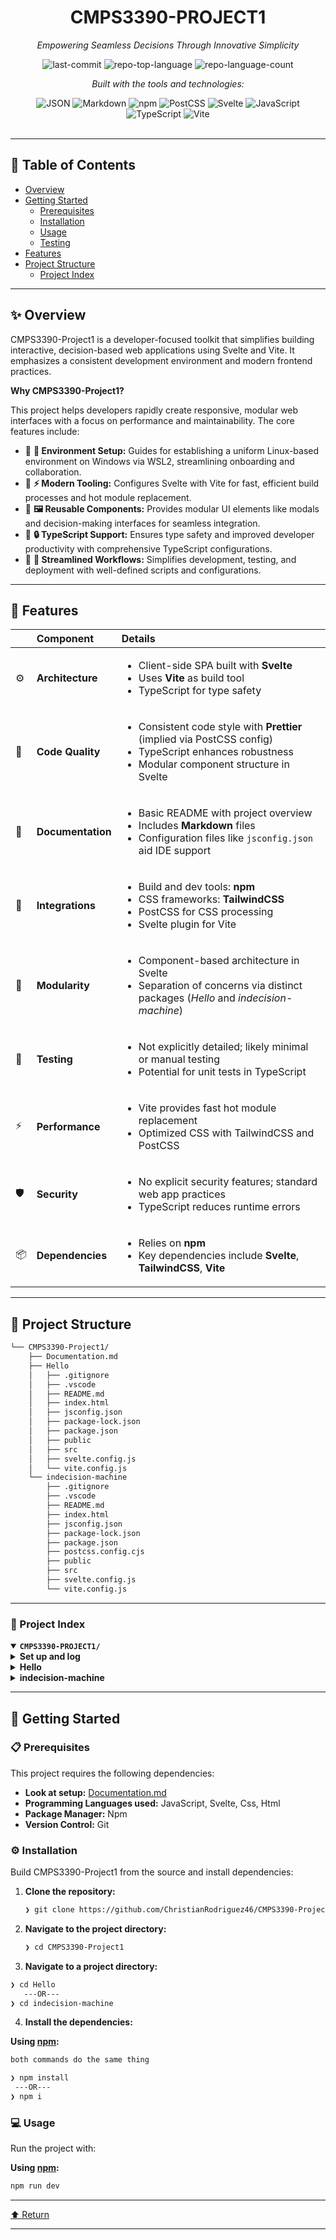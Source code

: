 <div id="top">

<!-- HEADER STYLE: CLASSIC -->
<div align="center">


# CMPS3390-PROJECT1

<em>Empowering Seamless Decisions Through Innovative Simplicity</em>

<!-- BADGES -->
<img src="https://img.shields.io/github/last-commit/ChristianRodriguez46/CMPS3390-Project1?style=flat&logo=git&logoColor=white&color=0080ff" alt="last-commit">
<img src="https://img.shields.io/github/languages/top/ChristianRodriguez46/CMPS3390-Project1?style=flat&color=0080ff" alt="repo-top-language">
<img src="https://img.shields.io/github/languages/count/ChristianRodriguez46/CMPS3390-Project1?style=flat&color=0080ff" alt="repo-language-count">

<em>Built with the tools and technologies:</em>

<img src="https://img.shields.io/badge/JSON-000000.svg?style=flat&logo=JSON&logoColor=white" alt="JSON">
<img src="https://img.shields.io/badge/Markdown-000000.svg?style=flat&logo=Markdown&logoColor=white" alt="Markdown">
<img src="https://img.shields.io/badge/npm-CB3837.svg?style=flat&logo=npm&logoColor=white" alt="npm">
<img src="https://img.shields.io/badge/PostCSS-DD3A0A.svg?style=flat&logo=PostCSS&logoColor=white" alt="PostCSS">
<img src="https://img.shields.io/badge/Svelte-FF3E00.svg?style=flat&logo=Svelte&logoColor=white" alt="Svelte">
<img src="https://img.shields.io/badge/JavaScript-F7DF1E.svg?style=flat&logo=JavaScript&logoColor=black" alt="JavaScript">
<img src="https://img.shields.io/badge/TypeScript-3178C6.svg?style=flat&logo=TypeScript&logoColor=white" alt="TypeScript">
<img src="https://img.shields.io/badge/Vite-646CFF.svg?style=flat&logo=Vite&logoColor=white" alt="Vite">

</div>
<br>

---

## 📄 Table of Contents

- [Overview](#-overview)
- [Getting Started](#-getting-started)
    - [Prerequisites](#-prerequisites)
    - [Installation](#-installation)
    - [Usage](#-usage)
    - [Testing](#-testing)
- [Features](#-features)
- [Project Structure](#-project-structure)
    - [Project Index](#-project-index)

---

## ✨ Overview

CMPS3390-Project1 is a developer-focused toolkit that simplifies building interactive, decision-based web applications using Svelte and Vite. It emphasizes a consistent development environment and modern frontend practices.

**Why CMPS3390-Project1?**

This project helps developers rapidly create responsive, modular web interfaces with a focus on performance and maintainability. The core features include:

- 🧩 **🔧 Environment Setup:** Guides for establishing a uniform Linux-based environment on Windows via WSL2, streamlining onboarding and collaboration.
- 🚀 **⚡ Modern Tooling:** Configures Svelte with Vite for fast, efficient build processes and hot module replacement.
- 🎨 **🖼️ Reusable Components:** Provides modular UI elements like modals and decision-making interfaces for seamless integration.
- 📝 **🔒 TypeScript Support:** Ensures type safety and improved developer productivity with comprehensive TypeScript configurations.
- 🔄 **🔧 Streamlined Workflows:** Simplifies development, testing, and deployment with well-defined scripts and configurations.

---

## 📌 Features

|      | Component            | Details                                                                                     |
| :--- | :------------------- | :------------------------------------------------------------------------------------------ |
| ⚙️  | **Architecture**     | <ul><li>Client-side SPA built with <strong>Svelte</strong></li><li>Uses <strong>Vite</strong> as build tool</li><li>TypeScript for type safety</li></ul> |
| 🔩 | **Code Quality**     | <ul><li>Consistent code style with <strong>Prettier</strong> (implied via PostCSS config)</li><li>TypeScript enhances robustness</li><li>Modular component structure in Svelte</li></ul> |
| 📄 | **Documentation**    | <ul><li>Basic README with project overview</li><li>Includes <strong>Markdown</strong> files</li><li>Configuration files like <code>jsconfig.json</code> aid IDE support</li></ul> |
| 🔌 | **Integrations**      | <ul><li>Build and dev tools: <strong>npm</strong></li><li>CSS frameworks: <strong>TailwindCSS</strong></li><li>PostCSS for CSS processing</li><li>Svelte plugin for Vite</li></ul> |
| 🧩 | **Modularity**        | <ul><li>Component-based architecture in Svelte</li><li>Separation of concerns via distinct packages (<em>Hello</em> and <em>indecision-machine</em>)</li></ul> |
| 🧪 | **Testing**           | <ul><li>Not explicitly detailed; likely minimal or manual testing</li><li>Potential for unit tests in TypeScript</li></ul> |
| ⚡️  | **Performance**       | <ul><li>Vite provides fast hot module replacement</li><li>Optimized CSS with TailwindCSS and PostCSS</li></ul> |
| 🛡️ | **Security**          | <ul><li>No explicit security features; standard web app practices</li><li>TypeScript reduces runtime errors</li></ul> |
| 📦 | **Dependencies**      | <ul><li>Relies on <strong>npm</strong></li><li>Key dependencies include <strong>Svelte</strong>, <strong>TailwindCSS</strong>, <strong>Vite</strong></li></ul> |

---

## 📁 Project Structure

```sh
└── CMPS3390-Project1/
    ├── Documentation.md
    ├── Hello
    │   ├── .gitignore
    │   ├── .vscode
    │   ├── README.md
    │   ├── index.html
    │   ├── jsconfig.json
    │   ├── package-lock.json
    │   ├── package.json
    │   ├── public
    │   ├── src
    │   ├── svelte.config.js
    │   └── vite.config.js
    └── indecision-machine
        ├── .gitignore
        ├── .vscode
        ├── README.md
        ├── index.html
        ├── jsconfig.json
        ├── package-lock.json
        ├── package.json
        ├── postcss.config.cjs
        ├── public
        ├── src
        ├── svelte.config.js
        └── vite.config.js
```

---

### 📑 Project Index

<details open>
	<summary><b><code>CMPS3390-PROJECT1/</code></b></summary>
	<!-- __root__ Submodule -->
	<details>
		<summary><b>Set up and log</b></summary>
		<blockquote>
			<div class='directory-path' style='padding: 8px 0; color: #666;'>
			<table style='width: 100%; border-collapse: collapse;'>
			<thead>
				<tr style='background-color: #f8f9fa;'>
					<th style='width: 30%; text-align: left; padding: 8px;'>File Name</th>
					<th style='text-align: left; padding: 8px;'>Summary</th>
				</tr>
			</thead>
				<tr style='border-bottom: 1px solid #eee;'>
					<td style='padding: 8px;'><b><a href='https://github.com/ChristianRodriguez46/CMPS3390-Project1/blob/main/Documentation.md'>Documentation.md</a></b></td>
					<td style='padding: 8px;'>- The code file in question serves as a foundational component within the overall architecture, primarily responsible for facilitating environment setup and ensuring consistent prerequisites for development<br>- It provides essential guidance and configuration details that enable developers to establish a compatible Linux-based environment on Windows via WSL2, which is crucial for maintaining uniformity across the development workflow<br>- By defining the target environment and necessary tooling, this file helps streamline onboarding and supports the seamless integration of various tools like Node.js, thereby underpinning the stability and reliability of the entire codebase.</td>
				</tr>
			</table>
		</blockquote>
	</details>
	<!-- Hello Submodule -->
	<details>
		<summary><b>Hello</b></summary>
		<blockquote>
			<div class='directory-path' style='padding: 8px 0; color: #666;'>
				<code><b>⦿ Hello</b></code>
			<table style='width: 100%; border-collapse: collapse;'>
			<thead>
				<tr style='background-color: #f8f9fa;'>
					<th style='width: 30%; text-align: left; padding: 8px;'>File Name</th>
					<th style='text-align: left; padding: 8px;'>Summary</th>
				</tr>
			</thead>
				<tr style='border-bottom: 1px solid #eee;'>
					<td style='padding: 8px;'><b><a href='https://github.com/ChristianRodriguez46/CMPS3390-Project1/blob/main/Hello/svelte.config.js'>svelte.config.js</a></b></td>
					<td style='padding: 8px;'>- Configure Sveltes build process to utilize Vites preprocessing capabilities, enabling seamless integration of modern development features<br>- This setup ensures efficient compilation and preprocessing of Svelte components, supporting a smooth development experience within the overall project architecture<br>- It plays a crucial role in optimizing the build pipeline for faster development and deployment cycles.</td>
				</tr>
				<tr style='border-bottom: 1px solid #eee;'>
					<td style='padding: 8px;'><b><a href='https://github.com/ChristianRodriguez46/CMPS3390-Project1/blob/main/Hello/vite.config.js'>vite.config.js</a></b></td>
					<td style='padding: 8px;'>- Configures the development environment for the project by integrating Vite with Svelte<br>- It streamlines the build process, enabling efficient development and hot module replacement, which enhances the overall architectures responsiveness and modularity<br>- This setup ensures a smooth development experience tailored for a Svelte-based application within the larger project ecosystem.</td>
				</tr>
				<tr style='border-bottom: 1px solid #eee;'>
					<td style='padding: 8px;'><b><a href='https://github.com/ChristianRodriguez46/CMPS3390-Project1/blob/main/Hello/package.json'>package.json</a></b></td>
					<td style='padding: 8px;'>- Defines the project configuration and dependencies for a Svelte-based web application using Vite<br>- It manages development scripts for building, previewing, and running the app locally, ensuring a streamlined development workflow<br>- This setup facilitates rapid development and deployment of a modern, modular frontend interface within the overall architecture.</td>
				</tr>
				<tr style='border-bottom: 1px solid #eee;'>
					<td style='padding: 8px;'><b><a href='https://github.com/ChristianRodriguez46/CMPS3390-Project1/blob/main/Hello/jsconfig.json'>jsconfig.json</a></b></td>
					<td style='padding: 8px;'>- Defines TypeScript configuration for the project, ensuring seamless integration of JavaScript, Svelte, and JSON modules<br>- Facilitates accurate type checking, source mapping, and module resolution aligned with modern JavaScript standards<br>- Supports robust development and debugging workflows within the overall architecture, enhancing code quality and maintainability across the codebase.</td>
				</tr>
				<tr style='border-bottom: 1px solid #eee;'>
					<td style='padding: 8px;'><b><a href='https://github.com/ChristianRodriguez46/CMPS3390-Project1/blob/main/Hello/index.html'>index.html</a></b></td>
					<td style='padding: 8px;'>- Sets up the main entry point for the web application by defining the HTML structure and linking the primary JavaScript module<br>- It establishes the foundational layout and ensures the application loads correctly within the overall project architecture, serving as the initial interface that integrates the front-end components and scripts for user interaction.</td>
				</tr>
				<tr style='border-bottom: 1px solid #eee;'>
					<td style='padding: 8px;'><b><a href='https://github.com/ChristianRodriguez46/CMPS3390-Project1/blob/main/Hello/README.md'>README.md</a></b></td>
					<td style='padding: 8px;'>- Provides a foundational setup for developing Svelte applications with Vite, emphasizing ease of use, developer experience, and extensibility<br>- It facilitates rapid prototyping and local development, serving as a lightweight alternative to SvelteKit<br>- The structure supports future migration to more advanced frameworks while maintaining core functionalities like HMR and TypeScript integration.</td>
				</tr>
			</table>
			<!-- src Submodule -->
			<details>
				<summary><b>src</b></summary>
				<blockquote>
					<div class='directory-path' style='padding: 8px 0; color: #666;'>
						<code><b>⦿ Hello.src</b></code>
					<table style='width: 100%; border-collapse: collapse;'>
					<thead>
						<tr style='background-color: #f8f9fa;'>
							<th style='width: 30%; text-align: left; padding: 8px;'>File Name</th>
							<th style='text-align: left; padding: 8px;'>Summary</th>
						</tr>
					</thead>
						<tr style='border-bottom: 1px solid #eee;'>
							<td style='padding: 8px;'><b><a href='https://github.com/ChristianRodriguez46/CMPS3390-Project1/blob/main/Hello/src/main.js'>main.js</a></b></td>
							<td style='padding: 8px;'>- Initialize and mount the main Svelte application within the project architecture, establishing the primary user interface by rendering the App component into the designated DOM element<br>- This setup serves as the entry point for the frontend, orchestrating the connection between the core application logic and the webpage, thereby enabling user interactions and dynamic content display.</td>
						</tr>
						<tr style='border-bottom: 1px solid #eee;'>
							<td style='padding: 8px;'><b><a href='https://github.com/ChristianRodriguez46/CMPS3390-Project1/blob/main/Hello/src/App.svelte'>App.svelte</a></b></td>
							<td style='padding: 8px;'>- Facilitates user interaction by providing a button that triggers the display of a modal dialog<br>- It integrates the modal component into the main application, enabling seamless opening and closing of overlay content<br>- This setup supports a dynamic, interactive user interface within the overall architecture, enhancing user engagement and modularity of dialog management.</td>
						</tr>
						<tr style='border-bottom: 1px solid #eee;'>
							<td style='padding: 8px;'><b><a href='https://github.com/ChristianRodriguez46/CMPS3390-Project1/blob/main/Hello/src/vite-env.d.ts'>vite-env.d.ts</a></b></td>
							<td style='padding: 8px;'>- Defines TypeScript type declarations for Svelte and Vite, ensuring proper type checking and integration within the development environment<br>- Supports seamless development by enabling accurate autocompletion and error detection, thereby enhancing overall project stability and developer productivity in the context of a Svelte and Vite-based web application.</td>
						</tr>
					</table>
					<!-- lib Submodule -->
					<details>
						<summary><b>lib</b></summary>
						<blockquote>
							<div class='directory-path' style='padding: 8px 0; color: #666;'>
								<code><b>⦿ Hello.src.lib</b></code>
							<table style='width: 100%; border-collapse: collapse;'>
							<thead>
								<tr style='background-color: #f8f9fa;'>
									<th style='width: 30%; text-align: left; padding: 8px;'>File Name</th>
									<th style='text-align: left; padding: 8px;'>Summary</th>
								</tr>
							</thead>
								<tr style='border-bottom: 1px solid #eee;'>
									<td style='padding: 8px;'><b><a href='https://github.com/ChristianRodriguez46/CMPS3390-Project1/blob/main/Hello/src/lib/Modal.svelte'>Modal.svelte</a></b></td>
									<td style='padding: 8px;'>- Provides a reusable modal dialog component for user interactions such as alerts and confirmations within the application<br>- Facilitates displaying, closing, and handling user clicks outside the modal content, ensuring a seamless and accessible user experience<br>- Integrates smoothly into the overall architecture by enabling consistent modal behavior across different parts of the project.</td>
								</tr>
							</table>
						</blockquote>
					</details>
				</blockquote>
			</details>
		</blockquote>
	</details>
	<!-- indecision-machine Submodule -->
	<details>
		<summary><b>indecision-machine</b></summary>
		<blockquote>
			<div class='directory-path' style='padding: 8px 0; color: #666;'>
				<code><b>⦿ indecision-machine</b></code>
			<table style='width: 100%; border-collapse: collapse;'>
			<thead>
				<tr style='background-color: #f8f9fa;'>
					<th style='width: 30%; text-align: left; padding: 8px;'>File Name</th>
					<th style='text-align: left; padding: 8px;'>Summary</th>
				</tr>
			</thead>
				<tr style='border-bottom: 1px solid #eee;'>
					<td style='padding: 8px;'><b><a href='https://github.com/ChristianRodriguez46/CMPS3390-Project1/blob/main/indecision-machine/svelte.config.js'>svelte.config.js</a></b></td>
					<td style='padding: 8px;'>- Defines the Svelte configuration for the project, integrating Vite preprocessing to streamline the build process<br>- It ensures that Svelte components are correctly preprocessed during development and production, facilitating efficient compilation and enhancing overall project performance within the architecture.</td>
				</tr>
				<tr style='border-bottom: 1px solid #eee;'>
					<td style='padding: 8px;'><b><a href='https://github.com/ChristianRodriguez46/CMPS3390-Project1/blob/main/indecision-machine/postcss.config.cjs'>postcss.config.cjs</a></b></td>
					<td style='padding: 8px;'>- Configures PostCSS to integrate Tailwind CSS, enabling utility-first styling and the use of the @apply directive within the project<br>- Serves as a foundational styling setup that supports consistent, maintainable, and scalable CSS architecture across the entire codebase<br>- Facilitates seamless styling workflows aligned with Tailwinds framework, contributing to a cohesive user interface design.</td>
				</tr>
				<tr style='border-bottom: 1px solid #eee;'>
					<td style='padding: 8px;'><b><a href='https://github.com/ChristianRodriguez46/CMPS3390-Project1/blob/main/indecision-machine/vite.config.js'>vite.config.js</a></b></td>
					<td style='padding: 8px;'>- Configures the development environment for the project by integrating Svelte and TailwindCSS with Vite<br>- It streamlines the build process, enabling efficient development and styling workflows within the overall architecture<br>- This setup ensures a smooth, modern frontend experience aligned with the projects goal of delivering a responsive, user-friendly application.</td>
				</tr>
				<tr style='border-bottom: 1px solid #eee;'>
					<td style='padding: 8px;'><b><a href='https://github.com/ChristianRodriguez46/CMPS3390-Project1/blob/main/indecision-machine/package.json'>package.json</a></b></td>
					<td style='padding: 8px;'>- Defines the project configuration and dependencies for the indecision-machine application, establishing the build, development, and preview workflows<br>- It ensures the integration of Svelte and Tailwind CSS, facilitating a streamlined development environment for a web-based decision-making tool within a modular architecture.</td>
				</tr>
				<tr style='border-bottom: 1px solid #eee;'>
					<td style='padding: 8px;'><b><a href='https://github.com/ChristianRodriguez46/CMPS3390-Project1/blob/main/indecision-machine/jsconfig.json'>jsconfig.json</a></b></td>
					<td style='padding: 8px;'>- Defines TypeScript configuration for the project, ensuring seamless integration of JavaScript, Svelte, and JSON modules<br>- Facilitates accurate type checking, source mapping, and module resolution aligned with modern JavaScript standards<br>- Supports robust development and debugging workflows within the overall architecture, enhancing code quality and maintainability across the codebase.</td>
				</tr>
				<tr style='border-bottom: 1px solid #eee;'>
					<td style='padding: 8px;'><b><a href='https://github.com/ChristianRodriguez46/CMPS3390-Project1/blob/main/indecision-machine/index.html'>index.html</a></b></td>
					<td style='padding: 8px;'>- Sets up the main entry point for the Indecision Machine web application, establishing the HTML structure and linking essential resources<br>- It initializes the user interface by loading the primary JavaScript module, enabling interactive decision-making features within the app<br>- This file serves as the foundation for rendering and launching the applications core functionality.</td>
				</tr>
				<tr style='border-bottom: 1px solid #eee;'>
					<td style='padding: 8px;'><b><a href='https://github.com/ChristianRodriguez46/CMPS3390-Project1/blob/main/indecision-machine/README.md'>README.md</a></b></td>
					<td style='padding: 8px;'>- Provides a foundational setup for developing Svelte applications with Vite, focusing on streamlined development experience, efficient hot module replacement, and TypeScript integration<br>- Serves as a lightweight template for building and customizing Svelte projects, with easy migration paths to SvelteKit if extended capabilities are needed<br>- Facilitates rapid onboarding and consistent project structure within the architecture.</td>
				</tr>
			</table>
			<!-- src Submodule -->
			<details>
				<summary><b>src</b></summary>
				<blockquote>
					<div class='directory-path' style='padding: 8px 0; color: #666;'>
						<code><b>⦿ indecision-machine.src</b></code>
					<table style='width: 100%; border-collapse: collapse;'>
					<thead>
						<tr style='background-color: #f8f9fa;'>
							<th style='width: 30%; text-align: left; padding: 8px;'>File Name</th>
							<th style='text-align: left; padding: 8px;'>Summary</th>
						</tr>
					</thead>
						<tr style='border-bottom: 1px solid #eee;'>
							<td style='padding: 8px;'><b><a href='https://github.com/ChristianRodriguez46/CMPS3390-Project1/blob/main/indecision-machine/src/main.js'>main.js</a></b></td>
							<td style='padding: 8px;'>- Initialize and mount the main Svelte application within the project architecture, establishing the primary user interface entry point<br>- It connects the core App component to the DOM, enabling the rendering of the applications visual elements and facilitating user interaction as part of the overall system.</td>
						</tr>
						<tr style='border-bottom: 1px solid #eee;'>
							<td style='padding: 8px;'><b><a href='https://github.com/ChristianRodriguez46/CMPS3390-Project1/blob/main/indecision-machine/src/App.svelte'>App.svelte</a></b></td>
							<td style='padding: 8px;'>- Implements an interactive decision-making interface that allows users to add, remove, and select options with adjustable weights<br>- Facilitates randomized choice selection based on weighted preferences, providing a seamless user experience for managing choices and generating decisions within the overall application architecture<br>- Enhances user engagement through dynamic list management and probabilistic outcomes.</td>
						</tr>
						<tr style='border-bottom: 1px solid #eee;'>
							<td style='padding: 8px;'><b><a href='https://github.com/ChristianRodriguez46/CMPS3390-Project1/blob/main/indecision-machine/src/vite-env.d.ts'>vite-env.d.ts</a></b></td>
							<td style='padding: 8px;'>- Defines TypeScript type declarations for Svelte and Vite environments, ensuring seamless integration and type safety across the development setup<br>- Supports consistent development experience by enabling proper type recognition within the project, which is essential for maintaining robust, scalable architecture in the overall codebase.</td>
						</tr>
					</table>
					<!-- components Submodule -->
					<details>
						<summary><b>components</b></summary>
						<blockquote>
							<div class='directory-path' style='padding: 8px 0; color: #666;'>
								<code><b>⦿ indecision-machine.src.components</b></code>
							<table style='width: 100%; border-collapse: collapse;'>
							<thead>
								<tr style='background-color: #f8f9fa;'>
									<th style='width: 30%; text-align: left; padding: 8px;'>File Name</th>
									<th style='text-align: left; padding: 8px;'>Summary</th>
								</tr>
							</thead>
								<tr style='border-bottom: 1px solid #eee;'>
									<td style='padding: 8px;'><b><a href='https://github.com/ChristianRodriguez46/CMPS3390-Project1/blob/main/indecision-machine/src/components/inputs.svelte'>inputs.svelte</a></b></td>
									<td style='padding: 8px;'>- Facilitates user input for selecting options and assigning weights within the decision-making interface<br>- Enables adding and removing choices dynamically, supporting interactive adjustments to the list of options<br>- Integrates seamlessly into the overall architecture by providing a user-friendly component for capturing decision parameters, contributing to the machines ability to process and evaluate weighted options effectively.</td>
								</tr>
								<tr style='border-bottom: 1px solid #eee;'>
									<td style='padding: 8px;'><b><a href='https://github.com/ChristianRodriguez46/CMPS3390-Project1/blob/main/indecision-machine/src/components/randomizer.svelte'>randomizer.svelte</a></b></td>
									<td style='padding: 8px;'>- Provides an interactive button component that enables users to trigger decision-making actions within the application<br>- It visually indicates when the system is processing or thinking, enhancing user engagement and clarity<br>- As part of the overall architecture, it facilitates user-driven randomness and choice selection, supporting the application's goal of delivering dynamic, decision-based interactions.</td>
								</tr>
							</table>
						</blockquote>
					</details>
				</blockquote>
			</details>
		</blockquote>
	</details>
</details>

---

## 🚀 Getting Started

### 📋 Prerequisites

This project requires the following dependencies:
- **Look at setup:** <a href='https://github.com/ChristianRodriguez46/CMPS3390-Project1/blob/main/Documentation.md'>Documentation.md</a>
- **Programming Languages used:** JavaScript, Svelte, Css, Html
- **Package Manager:** Npm
- **Version Control:** Git

### ⚙️ Installation

Build CMPS3390-Project1 from the source and install dependencies:

1. **Clone the repository:**

    ```sh
    ❯ git clone https://github.com/ChristianRodriguez46/CMPS3390-Project1
    ```

2. **Navigate to the project directory:**

    ```sh
    ❯ cd CMPS3390-Project1
    ```

3. **Navigate to a project directory:**

```sh
❯ cd Hello
   ---OR---
❯ cd indecision-machine
```

4. **Install the dependencies:**

**Using [npm](https://www.npmjs.com/):**

```sh
both commands do the same thing

❯ npm install
 ---OR---
❯ npm i
```

### 💻 Usage

Run the project with:

**Using [npm](https://www.npmjs.com/):**

```sh
npm run dev
```

---

<div align="left"><a href="#top">⬆ Return</a></div>

---
